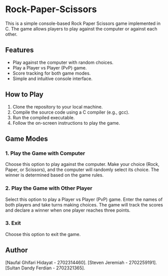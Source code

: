 # Rock-Paper-Scissors
This is a simple console-based Rock Paper Scissors game implemented in C. The game allows players to play against the computer or against each other.

## Features

- Play against the computer with random choices.
- Play a Player vs Player (PvP) game.
- Score tracking for both game modes.
- Simple and intuitive console interface.

## How to Play

1. Clone the repository to your local machine.
2. Compile the source code using a C compiler (e.g., gcc).
3. Run the compiled executable.
4. Follow the on-screen instructions to play the game.

## Game Modes

### 1. Play the Game with Computer

Choose this option to play against the computer. Make your choice (Rock, Paper, or Scissors), and the computer will randomly select its choice. The winner is determined based on the game rules.

### 2. Play the Game with Other Player

Select this option to play a Player vs Player (PvP) game. Enter the names of both players and take turns making choices. The game will track the scores and declare a winner when one player reaches three points.

### 3. Exit

Choose this option to exit the game.


## Author
[Naufal Ghifari Hidayat - 2702314460].
[Steven Jeremiah - 2702259191].
[Sultan Dandy Ferdian - 2702321365].
